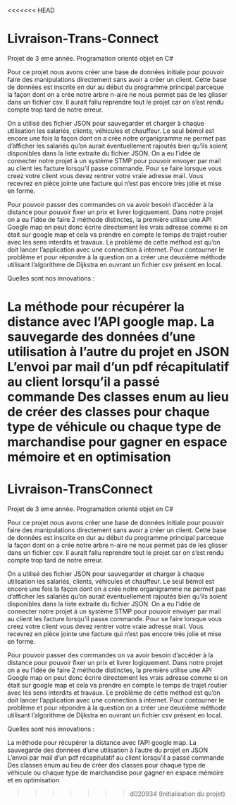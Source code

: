 <<<<<<< HEAD
# Livraison-Trans-Connect

Projet de 3 eme annèe. Programation orienté objet en C#

Pour ce projet nous avons créer une base de données initiale pour pouvoir faire des manipulations directement sans avoir a créer un client. Cette base de données est inscrite en dur au début du programme principal parceque la façon dont on a crée notre arbre n-aire ne nous permet pas de les glisser dans un fichier csv. Il aurait fallu reprendre tout le projet car on s’est rendu compte trop tard de notre erreur.

On a utilisé des fichier JSON pour sauvegarder et charger à chaque utilisation les salariés, clients, véhicules et chauffeur. Le seul bémol est encore une fois la façon dont on a crée notre organigramme ne permet pas d’afficher les salariés qu’on aurait éventuellement rajoutés bien qu’ils soient disponibles dans la liste extraite du fichier JSON. On a eu l’idée de connecter notre projet à un système STMP pour pouvoir envoyer par mail au client les facture lorsqu’il passe commande. Pour se faire lorsque vous creez votre client vous devez rentrer votre vraie adresse mail. Vous recevrez en pièce jointe une facture qui n’est pas encore très jolie et mise en forme.

Pour pouvoir passer des commandes on va avoir besoin d’accéder à la distance pour pouvoir fixer un prix et livrer logiquement. Dans notre projet on a eu l’idée de faire 2 méthode distinctes, la première utilise une API Google map on peut donc écrire directement les vrais adresse comme si on était sur google map et cela va prendre en compte le temps de trajet routier avec les sens interdits et travaux. Le problème de cette méthod est qu’on doit lancer l’application avec une connection à internet. Pour contourner le problème et pour répondre à la question on a créer une deuxième méthode utilisant l’algorithme de Dijkstra en ouvrant un fichier csv présent en local.

Quelles sont nos innovations :

La méthode pour récupérer la distance avec l’API google map. La sauvegarde des données d’une utilisation à l’autre du projet en JSON L’envoi par mail d’un pdf récapitulatif au client lorsqu’il a passé commande Des classes enum au lieu de créer des classes pour chaque type de véhicule ou chaque type de marchandise pour gagner en espace mémoire et en optimisation
=======
# Livraison-TransConnect
Projet de 3 eme annèe. Programation orienté objet en C#



Pour ce projet nous avons créer une base de données initiale pour pouvoir faire des 
manipulations directement sans avoir a créer un client. Cette base de données est inscrite en 
dur au début du programme principal parceque la façon dont on a crée notre arbre n-aire ne 
nous permet pas de les glisser dans un fichier csv. Il aurait fallu reprendre tout le projet car on 
s’est rendu compte trop tard de notre erreur. 

On a utilisé des fichier JSON pour sauvegarder et charger à chaque utilisation les salariés, 
clients, véhicules et chauffeur. Le seul bémol est encore une fois la façon dont on a crée notre 
organigramme ne permet pas d’afficher les salariés qu’on aurait éventuellement rajoutés bien 
qu’ils soient disponibles dans la liste extraite du fichier JSON. 
On a eu l’idée de connecter notre projet à un système STMP pour pouvoir envoyer par mail au 
client les facture lorsqu’il passe commande. Pour se faire lorsque vous creez votre client vous 
devez rentrer votre vraie adresse mail. Vous recevrez en pièce jointe une facture qui n’est pas 
encore très jolie et mise en forme. 


Pour pouvoir passer des commandes on va avoir besoin d’accéder à la distance pour pouvoir 
fixer un prix et livrer logiquement. Dans notre projet on a eu l’idée de faire 2 méthode distinctes, 
la première utilise une API Google map on peut donc écrire directement les vrais adresse 
comme si on était sur google map et cela va prendre en compte le temps de trajet routier avec 
les sens interdits et travaux. Le problème de cette méthod est qu’on doit lancer l’application 
avec une connection à internet. Pour contourner le problème et pour répondre à la question on 
a créer une deuxième méthode utilisant l’algorithme de Dijkstra en ouvrant un fichier csv 
présent en local. 


Quelles sont nos innovations :  

La méthode pour récupérer la distance avec l’API google map. 
La sauvegarde des données d’une utilisation à l’autre du projet en JSON 
L’envoi par mail d’un pdf récapitulatif au client lorsqu’il a passé commande 
Des classes enum au lieu de créer des classes pour chaque type de véhicule ou chaque type de 
marchandise pour gagner en espace mémoire et en optimisation
>>>>>>> d020934 (Initialisation du projet)
